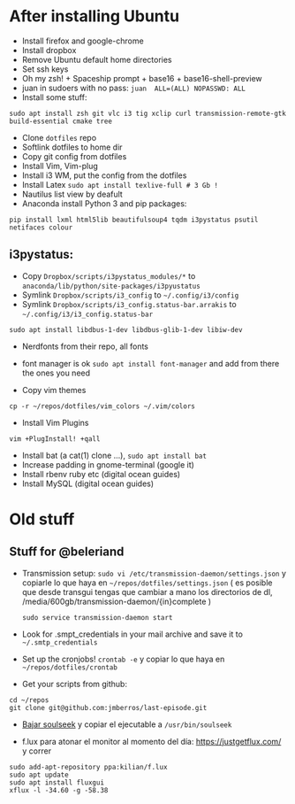 # After installing Ubuntu

* Install firefox and google-chrome
* Install dropbox
* Remove Ubuntu default home directories
* Set ssh keys
* Oh my zsh! + Spaceship prompt + base16 + base16-shell-preview
* juan in sudoers with no pass: `juan  ALL=(ALL) NOPASSWD: ALL`
* Install some stuff:

```
sudo apt install zsh git vlc i3 tig xclip curl transmission-remote-gtk build-essential cmake tree
```

* Clone `dotfiles` repo
* Softlink dotfiles to home dir
* Copy git config from dotfiles
* Install Vim, Vim-plug
* Install i3 WM, put the config from the dotfiles
* Install Latex `sudo apt install texlive-full # 3 Gb !`
* Nautilus list view by deafult
* Anaconda install Python 3 and pip packages:


```
pip install lxml html5lib beautifulsoup4 tqdm i3pystatus psutil netifaces colour 
```

## i3pystatus:

* Copy `Dropbox/scripts/i3pystatus_modules/*` to `anaconda/lib/python/site-packages/i3pyustatus`
* Symlink `Dropbox/scripts/i3_config` to `~/.config/i3/config`
* Symlink `Dropbox/scripts/i3_config.status-bar.arrakis` to `~/.config/i3/i3_config.status-bar`

```
sudo apt install libdbus-1-dev libdbus-glib-1-dev libiw-dev 
```

* Nerdfonts from their repo, all fonts
* font manager is ok `sudo apt install font-manager` and add from there the
  ones you need

* Copy vim themes

`cp -r ~/repos/dotfiles/vim_colors ~/.vim/colors`

* Install Vim Plugins

`vim +PlugInstall! +qall`

* Install bat (a cat(1) clone ...), `sudo apt install bat`
* Increase padding in gnome-terminal (google it)
* Install rbenv ruby etc (digital ocean guides)
* Install MySQL (digital ocean guides)

# Old stuff

## Stuff for @beleriand

* Transmission setup: `sudo vi /etc/transmission-daemon/settings.json`
  y copiarle lo que haya en `~/repos/dotfiles/settings.json`
  ( es posible que desde transgui tengas que cambiar a mano los directorios de dl, /media/600gb/transmission-daemon/{in}complete )

  `sudo service transmission-daemon start`

* Look for .smpt_credentials in your mail archive and save it to
  `~/.smtp_credentials`

* Set up the cronjobs!
  `crontab -e` y copiar lo que haya en `~/repos/dotfiles/crontab`

* Get your scripts from github:

```
cd ~/repos
git clone git@github.com:jmberros/last-episode.git
```

* [Bajar soulseek](http://www.slsknet.org/news/node/1) y copiar el ejecutable a `/usr/bin/soulseek`

* f.lux para atonar el monitor al momento del día:
  https://justgetflux.com/ y correr

```
sudo add-apt-repository ppa:kilian/f.lux
sudo apt update
sudo apt install fluxgui
xflux -l -34.60 -g -58.38
```

